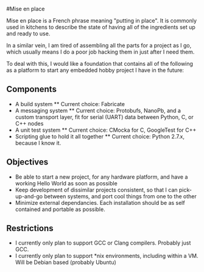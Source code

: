 #Mise en place

Mise en place is a French phrase meaning "putting in place". It is commonly used in kitchens to describe the state of having all of the ingredients set up and ready to use.

In a similar vein, I am tired of assembling all the parts for a project as I go, which usually means I do a poor job hacking them in just after I need them.

To deal with this, I would like a foundation that contains all of the following as a platform to start any embedded hobby project I have in the future:

## Components

* A build system
** Current choice: Fabricate
* A messaging system
** Current choice: Protobufs, NanoPb, and a custom transport layer, fit for serial (UART) data between Python, C, or C++ nodes
* A unit test system
** Current choice: CMocka for C, GoogleTest for C++
* Scripting glue to hold it all together
** Current choice: Python 2.7.x, because I know it.

## Objectives

* Be able to start a new project, for any hardware platform, and have a working Hello World as soon as possible
* Keep development of dissimilar projects consistent, so that I can pick-up-and-go between systems, and port cool things from one to the other
* Minimize external dependancies. Each installation should be as self contained and portable as possible.

## Restrictions

* I currently only plan to support GCC or Clang compilers. Probably just GCC.
* I currently only plan to support *nix environments, including within a VM. Will be Debian based (probably Ubuntu)
